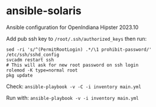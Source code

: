# ansible-solaris

Ansible configuration for OpenIndiana Hipster 2023.10

Add pub ssh key to `/root/.ssh/authorized_keys` then run:

```
sed -ri 's/^(PermitRootLogin) .*/\1 prohibit-password/' /etc/ssh/sshd_config
svcadm restart ssh
# This will ask for new root password on ssh login
rolemod -K type=normal root
pkg update
```

Check:
`ansible-playbook -v -C -i inventory main.yml`

Run with:
`ansible-playbook -v -i inventory main.yml`
